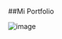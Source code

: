 ##Mi Portfolio

![image](https://github.com/Monicapc-dev/miportfolio.dev/assets/171148735/675ab8c3-b83d-45e1-912f-614aad016471)

 
